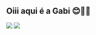 ## Oiii aqui é a Gabi 😊👋🏻
<a href="https://github.com/gabibizy">
  
  
  <div>
  <a href="https://www.linkedin.com/in/gabriela-maria/" target="_blank"><img src="https://img.shields.io/badge/-LinkedIn-%230077B5?style=for-the-badge&logo=linkedin&logoColor=white" target="_blank"></a>
  <a href="http://instagram.com/gabibizy" target="_blank"><img src="https://img.shields.io/badge/-Instagram-%23E4405F?style=for-the-badge&logo=instagram&logoColor=white" target="_blank"></a>
</div>
